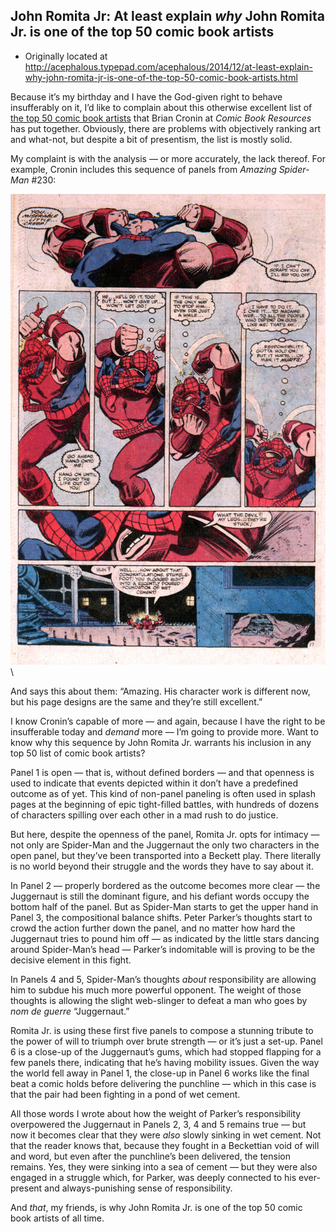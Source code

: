 ## John Romita Jr: At least explain *why* John Romita Jr. is one of the top 50 comic book artists

 * Originally located at http://acephalous.typepad.com/acephalous/2014/12/at-least-explain-why-john-romita-jr-is-one-of-the-top-50-comic-book-artists.html

Because it’s my birthday and I have the God-given right to behave insufferably on it, I’d like to complain about this otherwise excellent list of [the top 50 comic book artists](http://goodcomics.comicbookresources.com/category/top-100-comic-book-writers-and-artists/) that Brian Cronin at *Comic Book Resources* has put together. Obviously, there are problems with objectively ranking art and what-not, but despite a bit of presentism, the list is mostly solid.

My complaint is with the analysis — or more accurately, the lack thereof. For example, Cronin includes this sequence of panels from *Amazing Spider-Man* #230:

![jrjrartist6](../../images/comics/john-romita-jr/jrjrartist6.jpg)\ 

And says this about them: “Amazing. His character work is different now, but his page designs are the same and they’re still excellent.”

I know Cronin’s capable of more — and again, because I have the right to be insufferable today and *demand* more — I’m going to provide more. Want to know why this sequence by John Romita Jr. warrants his inclusion in any top 50 list of comic book artists?

Panel 1 is open — that is, without defined borders — and that openness is used to indicate that events depicted within it don’t have a predefined outcome as of yet. This kind of non-panel paneling is often used in splash pages at the beginning of epic tight-filled battles, with hundreds of dozens of characters spilling over each other in a mad rush to do justice.

But here, despite the openness of the panel, Romita Jr. opts for intimacy — not only are Spider-Man and the Juggernaut the only two characters in the open panel, but they’ve been transported into a Beckett play. There literally is no world beyond their struggle and the words they have to say about it.

In Panel 2 — properly bordered as the outcome becomes more clear — the Juggernaut is still the dominant figure, and his defiant words occupy the bottom half of the panel.
But as Spider-Man starts to get the upper hand in Panel 3, the compositional balance shifts. Peter Parker’s thoughts start to crowd the action further down the panel, and no matter how hard the Juggernaut tries to pound him off — as indicated by the little stars dancing around Spider-Man’s head — Parker’s indomitable will is proving to be the decisive element in this fight.

In Panels 4 and 5, Spider-Man’s thoughts *about* responsibility are allowing him to subdue his much more powerful opponent. The weight of those thoughts is allowing the slight web-slinger to defeat a man who goes by *nom de guerre* “Juggernaut.”

Romita Jr. is using these first five panels to compose a stunning tribute to the power of will to triumph over brute strength — or it’s just a set-up. Panel 6 is a close-up of the Juggernaut’s gums, which had stopped flapping for a few panels there, indicating that he’s having mobility issues. Given the way the world fell away in Panel 1, the close-up in Panel 6 works like the final beat a comic holds before delivering the punchline — which in this case is that the pair had been fighting in a pond of wet cement.

All those words I wrote about how the weight of Parker’s responsibility overpowered the Juggernaut in Panels 2, 3, 4 and 5 remains true — but now it becomes clear that they were *also* slowly sinking in wet cement. Not that the reader knows that, because they fought in a Beckettian void of will and word, but even after the punchline’s been delivered, the tension remains. Yes, they were sinking into a sea of cement — but they were also engaged in a struggle which, for Parker, was deeply connected to his ever-present and always-punishing sense of responsibility.

And *that*, my friends, is why John Romita Jr. is one of the top 50 comic book artists of all time.
